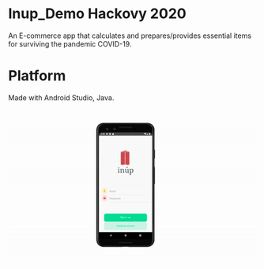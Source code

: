 # 
# Inup_Demo Hackovy 2020
An E-commerce app that calculates and prepares/provides essential items for surviving the pandemic COVID-19.

# Platform
Made with Android Studio, Java.

![alt-text](https://github.com/TDung939/Inup/blob/master/ezgif.com-video-to-gif%20(1).gif)
